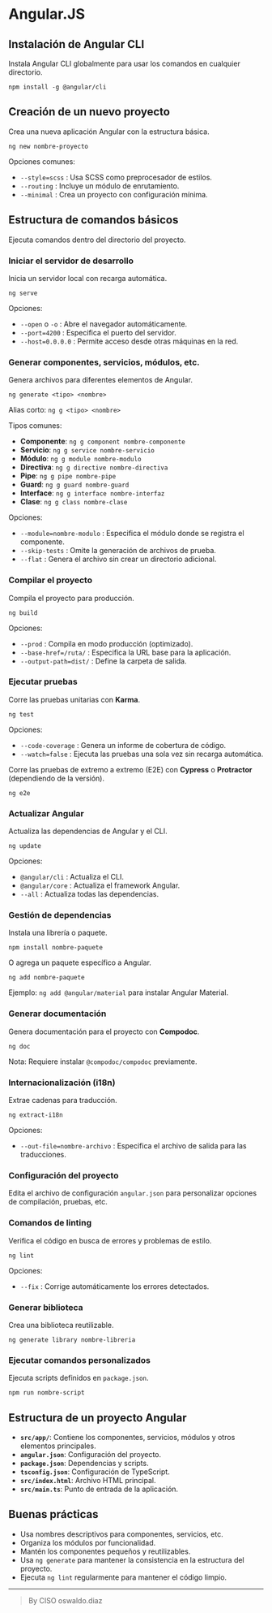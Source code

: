 # Angular.JS

## Instalación de Angular CLI
Instala Angular CLI globalmente para usar los comandos en cualquier directorio.

```
npm install -g @angular/cli
```

## Creación de un nuevo proyecto
Crea una nueva aplicación Angular con la estructura básica.

```
ng new nombre-proyecto
```

Opciones comunes:
- `--style=scss` : Usa SCSS como preprocesador de estilos.
- `--routing` : Incluye un módulo de enrutamiento.
- `--minimal` : Crea un proyecto con configuración mínima.

## Estructura de comandos básicos
Ejecuta comandos dentro del directorio del proyecto.

### Iniciar el servidor de desarrollo
Inicia un servidor local con recarga automática.

```
ng serve
```

Opciones:
- `--open` o `-o` : Abre el navegador automáticamente.
- `--port=4200` : Especifica el puerto del servidor.
- `--host=0.0.0.0` : Permite acceso desde otras máquinas en la red.

### Generar componentes, servicios, módulos, etc.
Genera archivos para diferentes elementos de Angular.

```
ng generate <tipo> <nombre>
```

Alias corto: `ng g <tipo> <nombre>`

Tipos comunes:
- **Componente**: `ng g component nombre-componente`
- **Servicio**: `ng g service nombre-servicio`
- **Módulo**: `ng g module nombre-modulo`
- **Directiva**: `ng g directive nombre-directiva`
- **Pipe**: `ng g pipe nombre-pipe`
- **Guard**: `ng g guard nombre-guard`
- **Interface**: `ng g interface nombre-interfaz`
- **Clase**: `ng g class nombre-clase`

Opciones:
- `--module=nombre-modulo` : Especifica el módulo donde se registra el componente.
- `--skip-tests` : Omite la generación de archivos de prueba.
- `--flat` : Genera el archivo sin crear un directorio adicional.

### Compilar el proyecto
Compila el proyecto para producción.

```
ng build
```

Opciones:
- `--prod` : Compila en modo producción (optimizado).
- `--base-href=/ruta/` : Especifica la URL base para la aplicación.
- `--output-path=dist/` : Define la carpeta de salida.

### Ejecutar pruebas
Corre las pruebas unitarias con **Karma**.

```
ng test
```

Opciones:
- `--code-coverage` : Genera un informe de cobertura de código.
- `--watch=false` : Ejecuta las pruebas una sola vez sin recarga automática.

Corre las pruebas de extremo a extremo (E2E) con **Cypress** o **Protractor** (dependiendo de la versión).

```
ng e2e
```

### Actualizar Angular
Actualiza las dependencias de Angular y el CLI.

```
ng update
```

Opciones:
- `@angular/cli` : Actualiza el CLI.
- `@angular/core` : Actualiza el framework Angular.
- `--all` : Actualiza todas las dependencias.

### Gestión de dependencias
Instala una librería o paquete.

```
npm install nombre-paquete
```

O agrega un paquete específico a Angular.

```
ng add nombre-paquete
```

Ejemplo: `ng add @angular/material` para instalar Angular Material.

### Generar documentación
Genera documentación para el proyecto con **Compodoc**.

```
ng doc
```

Nota: Requiere instalar `@compodoc/compodoc` previamente.

### Internacionalización (i18n)
Extrae cadenas para traducción.

```
ng extract-i18n
```

Opciones:
- `--out-file=nombre-archivo` : Especifica el archivo de salida para las traducciones.

### Configuración del proyecto
Edita el archivo de configuración `angular.json` para personalizar opciones de compilación, pruebas, etc.

### Comandos de linting
Verifica el código en busca de errores y problemas de estilo.

```
ng lint
```

Opciones:
- `--fix` : Corrige automáticamente los errores detectados.

### Generar biblioteca
Crea una biblioteca reutilizable.

```
ng generate library nombre-libreria
```

### Ejecutar comandos personalizados
Ejecuta scripts definidos en `package.json`.

```
npm run nombre-script
```

## Estructura de un proyecto Angular
- **`src/app/`**: Contiene los componentes, servicios, módulos y otros elementos principales.
- **`angular.json`**: Configuración del proyecto.
- **`package.json`**: Dependencias y scripts.
- **`tsconfig.json`**: Configuración de TypeScript.
- **`src/index.html`**: Archivo HTML principal.
- **`src/main.ts`**: Punto de entrada de la aplicación.

## Buenas prácticas
- Usa nombres descriptivos para componentes, servicios, etc.
- Organiza los módulos por funcionalidad.
- Mantén los componentes pequeños y reutilizables.
- Usa `ng generate` para mantener la consistencia en la estructura del proyecto.
- Ejecuta `ng lint` regularmente para mantener el código limpio.
_______________________

> By CISO oswaldo.diaz
